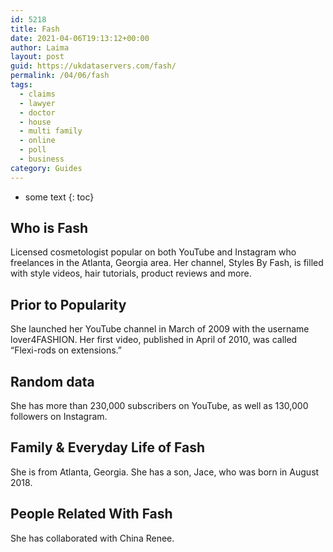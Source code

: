 ```yaml
---
id: 5218
title: Fash
date: 2021-04-06T19:13:12+00:00
author: Laima
layout: post
guid: https://ukdataservers.com/fash/
permalink: /04/06/fash
tags:
  - claims
  - lawyer
  - doctor
  - house
  - multi family
  - online
  - poll
  - business
category: Guides
---
```


* some text
{: toc}


## Who is Fash
                  
                  
                  
Licensed cosmetologist popular on both YouTube and Instagram who freelances in the Atlanta, Georgia area. Her channel, Styles By Fash, is filled with style videos, hair tutorials, product reviews and more. 
                  
              
            
              
            
                
                
                
## Prior to Popularity
                  
                  
                  
She launched her YouTube channel in March of 2009 with the username lover4FASHION. Her first video, published in April of 2010, was called &#8220;Flexi-rods on extensions.&#8221; 
                  
              
            
              
            
                
                
                
## Random data
                  
                  
                  
She has more than 230,000 subscribers on YouTube, as well as 130,000 followers on Instagram. 
                  
              
            
              
            
                
                
                
## Family & Everyday Life of Fash
                  
                  
                  
She is from Atlanta, Georgia. She has a son, Jace, who was born in August 2018.
                  
              
            
              
            
                
                
                
## People Related With Fash
                  
                  
                  
She has collaborated with China Renee. 
                  
              
            
              
            
                
              
            
              
              
            
            
              
            
          
          
          